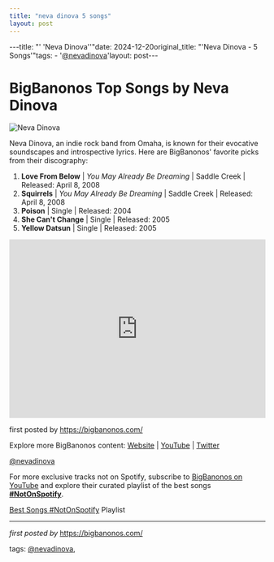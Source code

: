 ```yaml
---
title: "neva dinova 5 songs"
layout: post
---
```

---title: "' 'Neva Dinova''"date: 2024-12-20original_title: "'Neva Dinova - 5 Songs'"tags:  - '[@nevadinova](/tags/nevadinova/)'layout: post---<h1>BigBanonos Top Songs by Neva Dinova</h1><img src="https://i.ticketweb.com/i/00/09/75/75/88/Artist.jpg?v=2" alt="Neva Dinova"> <p>Neva Dinova, an indie rock band from Omaha, is known for their evocative soundscapes and introspective lyrics. Here are BigBanonos' favorite picks from their discography:</p> <ol> <li><strong>Love From Below</strong> | <em>You May Already Be Dreaming</em> | Saddle Creek | Released: April 8, 2008</li> <li><strong>Squirrels</strong> | <em>You May Already Be Dreaming</em> | Saddle Creek | Released: April 8, 2008</li> <li><strong>Poison</strong> | Single | Released: 2004</li> <li><strong>She Can't Change</strong> | Single | Released: 2005</li> <li><strong>Yellow Datsun</strong> | Single | Released: 2005</li></ol> <div> <iframe src="https://open.spotify.com/embed/playlist/3ddJZYLQiQBjGl4Ak8aolJ?utm_source=generator" width="100%" height="352" frameborder="0" allow="autoplay; clipboard-write; encrypted-media; fullscreen; picture-in-picture" loading="lazy"></iframe></div> <p>first posted by <a href="https://bigbanonos.com/">https://bigbanonos.com/</a></p> <div> <p>Explore more BigBanonos content: <a href="https://bigbanonos.com/">Website</a> | <a href="https://www.youtube.com/[@BigBanonos](/tags/BigBanonos/)">YouTube</a> | <a href="https://x.com/bigbanonos">Twitter</a></p></div> <!-- Tags --><p>[@nevadinova](/tags/nevadinova/)</p><!--Subscribe and Playlist Links--><div>    <p>For more exclusive tracks not on Spotify, subscribe to <a href="https://www.youtube.com/[@BigBanonos](/tags/BigBanonos/)" target="_blank">BigBanonos on YouTube</a> and explore their curated playlist of the best songs <strong>[#NotOnSpotify](/tags/NotOnSpotify/)</strong>.</p>    <p><a href="https://www.youtube.com/playlist?list=PLtuNtuTatqI0kFahUCbtbfenC_ET5O_tr" target="_blank">Best Songs [#NotOnSpotify](/tags/NotOnSpotify/) Playlist<br /></a></p></div><hr /><p><em>first posted by</em> <a href="https://bigbanonos.com/" rel="noopener" target="_new">https://bigbanonos.com/</a></p><p>tags: [@nevadinova](/tags/nevadinova/),</p>
